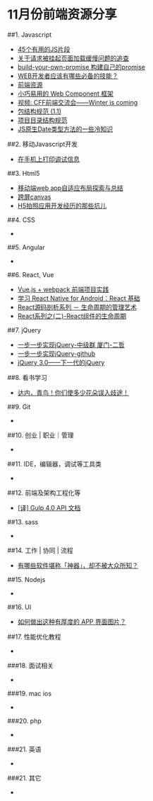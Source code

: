 # 11月份前端资源分享
##1. Javascript
- [45个有用的JS片段](http://modernweb.com/2013/12/23/45-useful-javascript-tips-tricks-and-best-practices/)
- [关于请求被挂起页面加载缓慢问题的追查](http://fex.baidu.com/blog/2015/01/chrome-stalled-problem-resolving-process/)
- [build-your-own-promise 构建自己的promise](http://www.html-js.com/article/Buildyourownpromise-blog-build-their-own-promise%203235)
- [WEB开发者应该有哪些必备的技能？](http://info.9iphp.com/essential-skills-every-web-developer-should-have/)
- [前端资源](https://github.com/poppinlp/fe-store-house)
- [小巧易用的 Web Component 框架](http://novajs.com/)
- [视频: CFF前端交流会——Winter is coming](http://v.youku.com/v_show/id_XMTM2NjU1ODI3Ng==.html)
- [包结构规范 (1.1)](https://github.com/ecomfe/spec/blob/master/package.md)
- [项目目录结构规范](https://github.com/ecomfe/spec/blob/master/directory.md)
- [JS原生Date类型方法的一些冷知识](http://chitanda.me/2015/08/21/the-trivia-of-js-date-function/)

##2. 移动Javascript开发
- [在手机上打印调试信息](https://github.com/binnng/debug.js)

##3. Html5
- [移动端web app自适应布局探索与总结](http://www.html-js.com/article/JavaScript-learning-notes%203234)
- [跨屏canvas](https://github.com/elevenetc/InteractiveCanvas)
- [H5拍照应用开发经历的那些坑儿](http://tgideas.qq.com/webplat/info/news_version3/804/7104/7106/m5723/201409/278736.shtml)

##4. CSS
- []()

##5. Angular
- []()

##6. React, Vue
- [Vue.js + webpack 前端项目实践](http://finalshares.com/read-751)
- [学习 React Native for Android：React 基础](http://hahack.com/codes/learn-react-native-for-android-02)
- [React源码剖析系列 － 生命周期的管理艺术](http://zhuanlan.zhihu.com/purerender/20312691)
- [React系列之(二)-React组件的生命周期](http://mtydev.net/?p=423#rd&sukey=fc78a68049a14bb29cb88dc13ffeaf925e4192950f9fc8409714d9e7dd53ba4c58e007f5dd58f6eee66ae37c05323c3f)

##7. jQuery
- [一步一步实现jQuery-中级群 厦门-二哲](http://www.html-js.com/card/3729)
- [一步一步实现jQuery-github](https://github.com/MeCKodo/forchange)
- [jQuery 3.0——下一代的jQuery](http://www.html-js.com/article/JQuery-3-the-next-generation-of-jQuery-on-a-flat-road%203268)


##8. 看书学习
- [达内，青鸟！你们使多少花朵误入歧途！](http://www.cnblogs.com/geniusalex/p/4928713.html)

##9. Git
- []()

##10. 创业 | 职业｜管理
- []()

##11. IDE，编辑器，调试等工具类
- []()

##12. 前端及架构工程化等
- [[译] Gulp 4.0 API 文档](https://github.com/cssmagic/blog/issues/55)

##13. sass
- []()

##14. 工作 | 协同 | 流程
- [有哪些软件堪称「神器」，却不被大众所知？](http://www.zhihu.com/question/36546814)

##15. Nodejs
- []()

##16. UI
- [如何做出这种有厚度的 APP 界面图片？](http://www.zhihu.com/question/37067855)

##17. 性能优化教程
- []()

###18. 面试相关
- []()

###19. mac ios
- []()

###20. php
- []()

###21. 英语
- []()

###21. 其它
- []()

